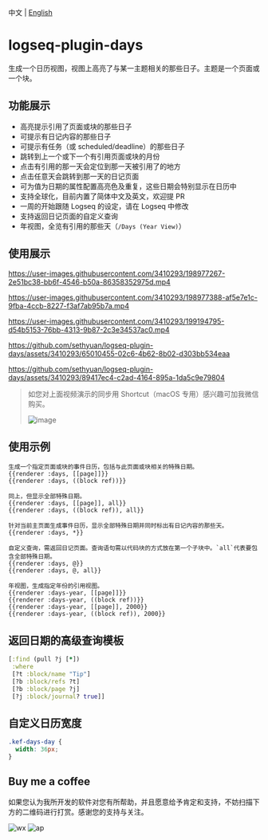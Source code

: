 中文 | [English](README.en.md)

# logseq-plugin-days

生成一个日历视图，视图上高亮了与某一主题相关的那些日子。主题是一个页面或一个块。

## 功能展示

- 高亮提示引用了页面或块的那些日子
- 可提示有日记内容的那些日子
- 可提示有任务（或 scheduled/deadline）的那些日子
- 跳转到上一个或下一个有引用页面或块的月份
- 点击有引用的那一天会定位到那一天被引用了的地方
- 点击任意天会跳转到那一天的日记页面
- 可为值为日期的属性配置高亮色及重复，这些日期会特别显示在日历中
- 支持全球化，目前内置了简体中文及英文，欢迎提 PR
- 一周的开始跟随 Logseq 的设定，请在 Logseq 中修改
- 支持返回日记页面的自定义查询
- 年视图，全览有引用的那些天（`/Days (Year View)`）

## 使用展示

https://user-images.githubusercontent.com/3410293/198977267-2e51bc38-bb6f-4546-b50a-86358352975d.mp4

https://user-images.githubusercontent.com/3410293/198977388-af5e7e1c-9fba-4ccb-8227-f3af7ab95b7a.mp4

https://user-images.githubusercontent.com/3410293/199194795-d54b5153-76bb-4313-9b87-2c3e34537ac0.mp4

https://github.com/sethyuan/logseq-plugin-days/assets/3410293/65010455-02c6-4b62-8b02-d303bb534eaa

https://github.com/sethyuan/logseq-plugin-days/assets/3410293/89417ec4-c2ad-4164-895a-1da5c9e79804

> 如您对上面视频演示的同步用 Shortcut（macOS 专用）感兴趣可加我微信购买。
> 
> ![image](https://github.com/sethyuan/logseq-plugin-days/assets/3410293/2f7c59cf-1f91-4af9-a3e1-191b83338543)

## 使用示例

```
生成一个指定页面或块的事件日历，包括与此页面或块相关的特殊日期。
{{renderer :days, [[page]]}}
{{renderer :days, ((block ref))}}

同上，但显示全部特殊日期。
{{renderer :days, [[page]], all}}
{{renderer :days, ((block ref)), all}}

针对当前主页面生成事件日历，显示全部特殊日期并同时标出有日记内容的那些天。
{{renderer :days, *}}

自定义查询，需返回日记页面。查询语句需以代码块的方式放在第一个子块中。`all`代表要包含全部特殊日期。
{{renderer :days, @}}
{{renderer :days, @, all}}

年视图，生成指定年份的引用视图。
{{renderer :days-year, [[page]]}}
{{renderer :days-year, ((block ref))}}
{{renderer :days-year, [[page]], 2000}}
{{renderer :days-year, ((block ref)), 2000}}
```

## 返回日期的高级查询模板

```clojure
[:find (pull ?j [*])
 :where
 [?t :block/name "Tip"]
 [?b :block/refs ?t]
 [?b :block/page ?j]
 [?j :block/journal? true]]
```

## 自定义日历宽度

```css
.kef-days-day {
  width: 36px;
}
```

## Buy me a coffee

如果您认为我所开发的软件对您有所帮助，并且愿意给予肯定和支持，不妨扫描下方的二维码进行打赏。感谢您的支持与关注。

![wx](https://user-images.githubusercontent.com/3410293/236807219-cf21180a-e7f8-44a9-abde-86e1e6df999b.jpg) ![ap](https://user-images.githubusercontent.com/3410293/236807256-f79768a7-16e0-4cbf-a9f3-93f230feee30.jpg)
